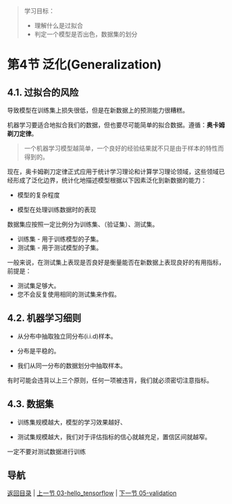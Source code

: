 > 学习目标：
>
> - 理解什么是过拟合
> - 判定一个模型是否出色，数据集的划分

# 第4节 泛化(Generalization)

## 4.1. 过拟合的风险 

导致模型在训练集上损失很低，但是在新数据上的预测能力很糟糕。 

机器学习要适合地拟合我们的数据，但也要尽可能简单的拟合数据。遵循：**奥卡姆剃刀定律**。 

> 一个机器学习模型越简单，一个良好的经验结果就不只是由于样本的特性而得到的。 

现在，奥卡姆剃刀定律正式应用于统计学习理论和计算学习理论领域，这些领域已经形成了泛化边界，统计化地描述模型根据以下因素泛化到新数据的能力： 

- 模型的复杂程度 

- 模型在处理训练数据时的表现 

数据集应按照一定比例分为训练集、（验证集）、测试集。 

- 训练集 - 用于训练模型的子集。
- 测试集 - 用于测试模型的子集。
 
一般来说，在测试集上表现是否良好是衡量能否在新数据上表现良好的有用指标，前提是：

- 测试集足够大。
- 您不会反复使用相同的测试集来作假。

## 4.2. 机器学习细则 

- 从分布中抽取独立同分布(i.i.d)样本。 

- 分布是平稳的。 

- 我们从同一分布的数据划分中抽取样本。 

有时可能会违背以上三个原则，任何一项被违背，我们就必须密切注意指标。 

## 4.3. 数据集 

- 训练集规模越大，模型的学习效果越好、 

- 测试集规模越大，我们对于评估指标的信心就越充足，置信区间就越窄。 

一定不要对测试数据进行训练 


## 导航

 [返回目录](../README.md) | [上一节 03-hello_tensorflow](./03-hello_tensorflow.md) | [下一节 05-validation](./05-validation.md)